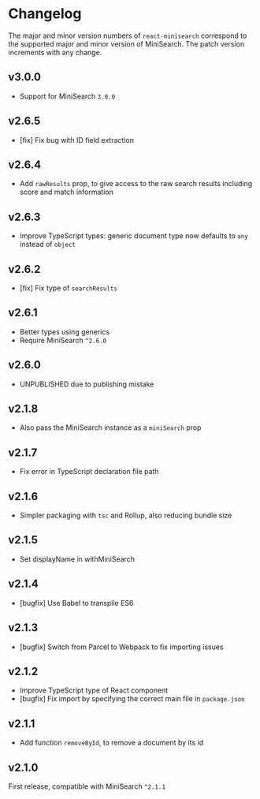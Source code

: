 # Changelog

The major and minor version numbers of `react-minisearch` correspond to the
supported major and minor version of MiniSearch. The patch version increments
with any change.

## v3.0.0

  - Support for MiniSearch `3.0.0`

## v2.6.5

  - [fix] Fix bug with ID field extraction

## v2.6.4

  - Add `rawResults` prop, to give access to the raw search results including
    score and match information

## v2.6.3

  - Improve TypeScript types: generic document type now defaults to `any`
    instead of `object`

## v2.6.2

  - [fix] Fix type of `searchResults`

## v2.6.1

  - Better types using generics
  - Require MiniSearch `^2.6.0`

## v2.6.0

  - UNPUBLISHED due to publishing mistake

## v2.1.8
  - Also pass the MiniSearch instance as a `miniSearch` prop

## v2.1.7

  - Fix error in TypeScript declaration file path

## v2.1.6

  - Simpler packaging with `tsc` and Rollup, also reducing bundle size

## v2.1.5

  - Set displayName in withMiniSearch

## v2.1.4

  - [bugfix] Use Babel to transpile ES6

## v2.1.3

  - [bugfix] Switch from Parcel to Webpack to fix importing issues

## v2.1.2

  - Improve TypeScript type of React component
  - [bugfix] Fix import by specifying the correct main file in `package.json`

## v2.1.1

  - Add function `removeById`, to remove a document by its id

## v2.1.0

First release, compatible with MiniSearch `^2.1.1`

